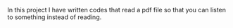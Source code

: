 In this project I have written codes that read a pdf file so that you can listen to something instead of reading. 
